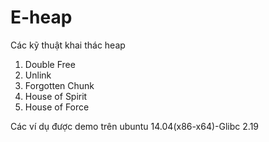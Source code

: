 # E-heap
Các kỹ thuật khai thác heap 

1. Double Free
2. Unlink
3. Forgotten Chunk
4. House of Spirit
5. House of Force

Các ví dụ được demo trên ubuntu 14.04(x86-x64)-Glibc 2.19
